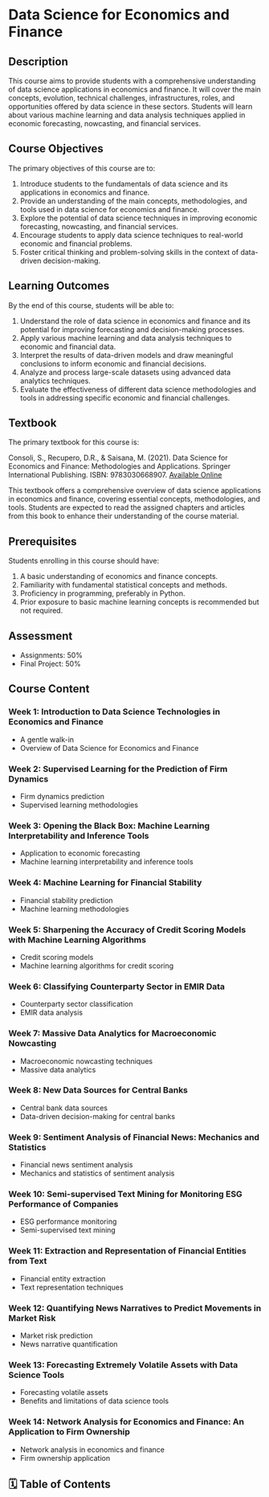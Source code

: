# Data Science for Economics and Finance

## Description

This course aims to provide students with a comprehensive understanding of data science applications in economics and finance. It will cover the main concepts, evolution, technical challenges, infrastructures, roles, and opportunities offered by data science in these sectors. Students will learn about various machine learning and data analysis techniques applied in economic forecasting, nowcasting, and financial services.

## Course Objectives

The primary objectives of this course are to:

1. Introduce students to the fundamentals of data science and its applications in economics and finance.
2. Provide an understanding of the main concepts, methodologies, and tools used in data science for economics and finance.
3. Explore the potential of data science techniques in improving economic forecasting, nowcasting, and financial services.
4. Encourage students to apply data science techniques to real-world economic and financial problems.
5. Foster critical thinking and problem-solving skills in the context of data-driven decision-making.

## Learning Outcomes

By the end of this course, students will be able to:

1. Understand the role of data science in economics and finance and its potential for improving forecasting and decision-making processes.
2. Apply various machine learning and data analysis techniques to economic and financial data.
3. Interpret the results of data-driven models and draw meaningful conclusions to inform economic and financial decisions.
4. Analyze and process large-scale datasets using advanced data analytics techniques.
5. Evaluate the effectiveness of different data science methodologies and tools in addressing specific economic and financial challenges.

## Textbook

The primary textbook for this course is:

Consoli, S., Recupero, D.R., & Saisana, M. (2021). Data Science for Economics and Finance: Methodologies and Applications. Springer International Publishing. ISBN: 9783030668907. [Available Online](https://link.springer.com/book/10.1007/978-3-030-66891-4#about-this-book)

This textbook offers a comprehensive overview of data science applications in economics and finance, covering essential concepts, methodologies, and tools. Students are expected to read the assigned chapters and articles from this book to enhance their understanding of the course material.

## Prerequisites

Students enrolling in this course should have:

1. A basic understanding of economics and finance concepts.
2. Familiarity with fundamental statistical concepts and methods.
3. Proficiency in programming, preferably in Python.
4. Prior exposure to basic machine learning concepts is recommended but not required.

## Assessment

- Assignments: 50%
- Final Project: 50%

## Course Content

### Week 1: Introduction to Data Science Technologies in Economics and Finance

- A gentle walk-in
- Overview of Data Science for Economics and Finance

### Week 2: Supervised Learning for the Prediction of Firm Dynamics

- Firm dynamics prediction
- Supervised learning methodologies

### Week 3: Opening the Black Box: Machine Learning Interpretability and Inference Tools

- Application to economic forecasting
- Machine learning interpretability and inference tools

### Week 4: Machine Learning for Financial Stability

- Financial stability prediction
- Machine learning methodologies

### Week 5: Sharpening the Accuracy of Credit Scoring Models with Machine Learning Algorithms

- Credit scoring models
- Machine learning algorithms for credit scoring

### Week 6: Classifying Counterparty Sector in EMIR Data

- Counterparty sector classification
- EMIR data analysis

### Week 7: Massive Data Analytics for Macroeconomic Nowcasting

- Macroeconomic nowcasting techniques
- Massive data analytics

### Week 8: New Data Sources for Central Banks

- Central bank data sources
- Data-driven decision-making for central banks

### Week 9: Sentiment Analysis of Financial News: Mechanics and Statistics

- Financial news sentiment analysis
- Mechanics and statistics of sentiment analysis

### Week 10: Semi-supervised Text Mining for Monitoring ESG Performance of Companies

- ESG performance monitoring
- Semi-supervised text mining

### Week 11: Extraction and Representation of Financial Entities from Text

- Financial entity extraction
- Text representation techniques

### Week 12: Quantifying News Narratives to Predict Movements in Market Risk

- Market risk prediction
- News narrative quantification

### Week 13: Forecasting Extremely Volatile Assets with Data Science Tools

- Forecasting volatile assets
- Benefits and limitations of data science tools

### Week 14: Network Analysis for Economics and Finance: An Application to Firm Ownership

- Network analysis in economics and finance
- Firm ownership application

## 🗓️ Table of Contents

```{tableofcontents}

```
